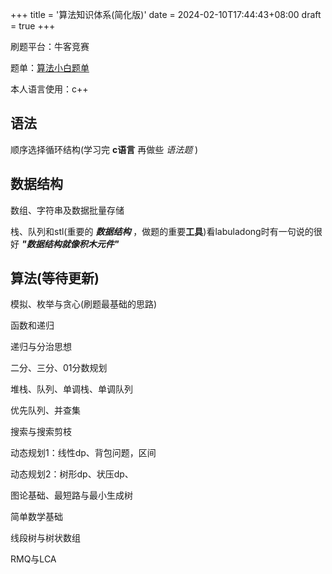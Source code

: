 +++
title = '算法知识体系(简化版)'
date = 2024-02-10T17:44:43+08:00
draft = true
+++

刷题平台：牛客竞赛

题单：[算法小白题单](https://ac.nowcoder.com/discuss/817596 "题单")

本人语言使用：c++

## 语法

顺序选择循环结构(学习完 **c语言** 再做些 *语法题* )

## 数据结构

数组、字符串及数据批量存储

栈、队列和stl(重要的 ***数据结构*** ，做题的重要**工具**)看labuladong时有一句说的很好 ***"数据结构就像积木元件"***

## 算法(等待更新)

模拟、枚举与贪心(刷题最基础的思路)

函数和递归

递归与分治思想

二分、三分、01分数规划

堆栈、队列、单调栈、单调队列

优先队列、并查集

搜索与搜索剪枝

动态规划1：线性dp、背包问题，区间

动态规划2：树形dp、状压dp、

图论基础、最短路与最小生成树

简单数学基础

线段树与树状数组

RMQ与LCA

